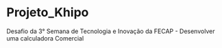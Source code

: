# Projeto_Khipo
Desafio da 3° Semana de Tecnologia e Inovação da FECAP - Desenvolver uma calculadora Comercial 

